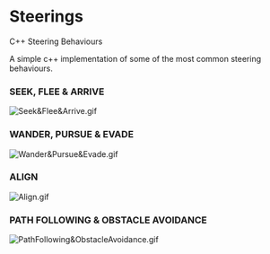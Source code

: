 # Steerings
C++ Steering Behaviours

A simple c++ implementation of some of the most common steering behaviours.

### SEEK, FLEE & ARRIVE

![Seek&Flee&Arrive.gif](../master/Resources/Seek&Flee&Arrive.gif)

### WANDER, PURSUE & EVADE

![Wander&Pursue&Evade.gif](../master/Resources/Wander&Pursue&Evade.gif)

### ALIGN

![Align.gif](../master/Resources/Align.gif)

### PATH FOLLOWING & OBSTACLE AVOIDANCE

![PathFollowing&ObstacleAvoidance.gif](../master/Resources/PathFollowing&ObstacleAvoidance.gif)
